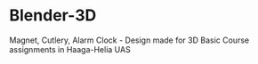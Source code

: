 # Blender-3D
Magnet, Cutlery, Alarm Clock - Design made for 3D Basic Course assignments in Haaga-Helia UAS 
